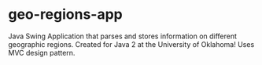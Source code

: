 # geo-regions-app
Java Swing Application that parses and stores information on different geographic regions. Created for Java 2 at the University of Oklahoma!
Uses MVC design pattern.
